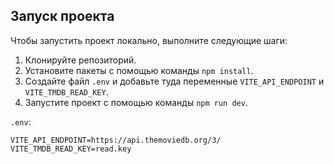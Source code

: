 ## Запуск проекта

Чтобы запустить проект локально, выполните следующие шаги:

1. Клонируйте репозиторий.
2. Установите пакеты с помощью команды `npm install`.
3. Создайте файл `.env` и добавьте туда переменные `VITE_API_ENDPOINT` и `VITE_TMDB_READ_KEY`. 
4. Запустите проект с помощью команды `npm run dev`.

`.env`:
```
VITE_API_ENDPOINT=https://api.themoviedb.org/3/
VITE_TMDB_READ_KEY=read.key
```
